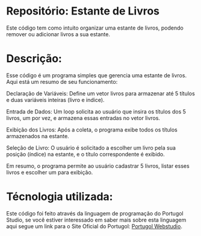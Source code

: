 # Repositório: Estante de Livros
Este código tem como intuito organizar uma estante de livros, podendo remover ou adicionar livros a sua estante.
# Descrição:
Esse código é um programa simples que gerencia uma estante de livros. Aqui está um resumo de seu funcionamento:

Declaração de Variáveis: Define um vetor livros para armazenar até 5 títulos e duas variáveis inteiras (livro e indice).

Entrada de Dados: Um loop solicita ao usuário que insira os títulos dos 5 livros, um por vez, e armazena essas entradas no vetor livros.

Exibição dos Livros: Após a coleta, o programa exibe todos os títulos armazenados na estante.

Seleção de Livro: O usuário é solicitado a escolher um livro pela sua posição (índice) na estante, e o título correspondente é exibido.

Em resumo, o programa permite ao usuário cadastrar 5 livros, listar esses livros e escolher um para exibição.

# Técnologia utilizada:
Este código foi feito através da linguagem de programação do Portugol Studio, se você estiver interessado em saber mais sobre esta linguagem aqui segue um link para o Site Oficial do Portugol: [Portugol Webstudio](https://portugol.dev/).